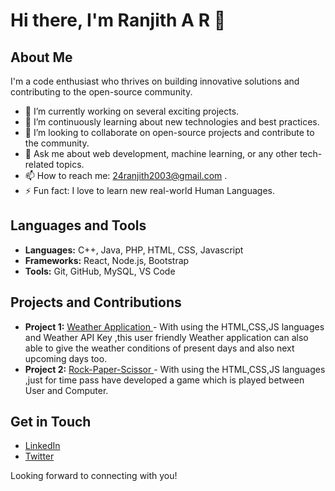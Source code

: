 # Hi there, I'm Ranjith A R 👋

## About Me

I'm a code enthusiast who thrives on building innovative solutions and contributing to the open-source community. 

- 🔭 I’m currently working on several exciting projects.
- 🌱 I’m continuously learning about new technologies and best practices.
- 👯 I’m looking to collaborate on open-source projects and contribute to the community.
- 💬 Ask me about web development, machine learning, or any other tech-related topics.
- 📫 How to reach me: 24ranjith2003@gmail.com . 
- ⚡ Fun fact: I love to learn new real-world Human Languages.

## Languages and Tools

- **Languages:** C++, Java, PHP, HTML, CSS, Javascript
- **Frameworks:** React, Node.js, Bootstrap
- **Tools:** Git, GitHub, MySQL, VS Code

## Projects and Contributions

- **Project 1:** [Weather Application ](URL_TO_PROJECT) - With using the HTML,CSS,JS languages and Weather API Key ,this user friendly Weather application can also able to give the weather conditions of present days and also next upcoming days too. 
- **Project 2:** [Rock-Paper-Scissor ](URL_TO_PROJECT) -  With using the HTML,CSS,JS languages ,just for time pass have developed a game which is played between User and Computer.

## Get in Touch

- [LinkedIn](https://www.linkedin.com/in/ranjith-a-r)
- [Twitter](https://twitter.com/ranjith-a-r)

Looking forward to connecting with you!
